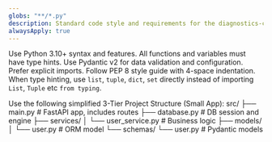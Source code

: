 ```yaml
---
globs: "**/*.py"
description: Standard code style and requirements for the diagnostics-chatbot project.
alwaysApply: true
---
```


Use Python 3.10+ syntax and features. All functions and variables must have type hints. Use Pydantic v2 for data validation and configuration. Prefer explicit imports. Follow PEP 8 style guide with 4-space indentation. When type hinting, use `list`, `tuple`, `dict`, `set` directly instead of importing `List`, `Tuple` etc `from typing`.

Use the following simplified 3-Tier Project Structure (Small App):
src/
├── main.py                 # FastAPI app, includes routes
├── database.py             # DB session and engine
├── services/
│   └── user_service.py     # Business logic
├── models/
│   └── user.py             # ORM model
└── schemas/
    └── user.py             # Pydantic models